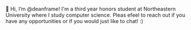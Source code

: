 👋 Hi, I’m @deanframe! I'm a third year honors student at Northeastern University where I study computer science. Pleas efeel to reach out if you have any opportunities or if you would just like to chat! :)

